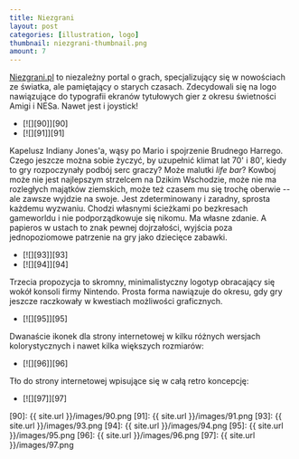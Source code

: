 ```yaml
---
title: Niezgrani
layout: post
categories: [illustration, logo]
thumbnail: niezgrani-thumbnail.png
amount: 7
---
```


[Niezgrani.pl](http://niezgrani.pl) to niezależny portal o grach, specjalizujący się w nowościach ze światka, ale pamiętający o starych czasach. Zdecydowali się na logo nawiązujące do typografii ekranów tytułowych gier z okresu świetności Amigi i NESa. Nawet jest i joystick!

* [![][90]][90]
* [![][91]][91]

Kapelusz Indiany Jones'a, wąsy po Mario i spojrzenie Brudnego Harrego. Czego jeszcze można sobie życzyć, by uzupełnić klimat lat 70' i 80', kiedy to gry rozpoczynały podbój serc graczy? Może malutki _life bar_? Kowboj może nie jest najlepszym strzelcem na Dzikim Wschodzie, może nie ma rozległych majątków ziemskich, może też czasem mu się trochę oberwie -- ale zawsze wyjdzie na swoje. Jest zdeterminowany i zaradny, sprosta każdemu wyzwaniu. Chodzi własnymi ścieżkami po bezkresach gameworldu i nie podporządkowuje się nikomu. Ma własne zdanie. A papieros w ustach to znak pewnej dojrzałości, wyjścia poza jednopoziomowe patrzenie na gry jako dziecięce zabawki.

* [![][93]][93]
* [![][94]][94]

Trzecia propozycja to skromny, minimalistyczny logotyp obracający się wokół konsoli firmy Nintendo. Prosta forma nawiązuje do okresu, gdy gry jeszcze raczkowały w kwestiach możliwości graficznych.

* [![][95]][95]

Dwanaście ikonek dla strony internetowej w kilku różnych wersjach kolorystycznych i nawet kilka większych rozmiarów:

* [![][96]][96]

Tło do strony internetowej wpisujące się w całą retro koncepcję:

* [![][97]][97]

[90]: {{ site.url }}/images/90.png
[91]: {{ site.url }}/images/91.png
[93]: {{ site.url }}/images/93.png
[94]: {{ site.url }}/images/94.png
[95]: {{ site.url }}/images/95.png
[96]: {{ site.url }}/images/96.png
[97]: {{ site.url }}/images/97.png